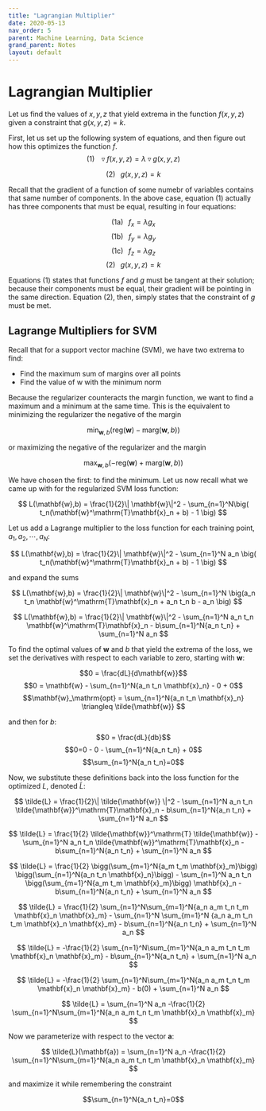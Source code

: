 ```yaml
---
title: "Lagrangian Multiplier"
date: 2020-05-13
nav_order: 5
parent: Machine Learning, Data Science
grand_parent: Notes
layout: default
---
```


# Lagrangian Multiplier

Let us find the values of $x,y,z$ that yield extrema in the function $f(x,y,z)$ given a constraint that $g(x,y,z)=k$.


First, let us set up the following system of equations, and then figure out how this optimizes the function $f$.
$$
(1)\;\;\;\triangledown f(x,y,z) = \lambda \triangledown g(x,y,z)
$$

$$(2)\;\;\;g(x,y,z)=k$$

Recall that the gradient of a function of some numebr of variables contains that same number of components. In the above case, equation $(1)$ actually has three components that must be equal, resulting in four equations:

$$(\mathrm{1a})\;\;\;f_x=\lambda g_x$$
$$(\mathrm{1b})\;\;\;f_y=\lambda g_y$$
$$(\mathrm{1c})\;\;\;f_z=\lambda g_z$$
$$(2)\;\;\;g(x,y,z)=k$$

Equations $(1)$ states that functions $f$ and $g$ must be tangent at their solution; because their components must be equal, their gradient will be pointing in the same direction. Equation $(2)$, then, simply states that the constraint of $g$ must be met.


## Lagrange Multipliers for SVM

Recall that for a support vector machine (SVM), we have two extrema to find:
- Find the maximum sum of margins over all points
- Find the value of $\mathrm{w}$ with the minimum norm

Because the regularizer counteracts the margin function, we want to find a maximum and a minimum at the same time. This is the equivalent to minimizing the regularizer the negative of the margin

$$
\min_{\mathbf{w},b}(\mathrm{reg}(\mathbf{w}) - \mathrm{marg}(\mathbf{w},b))
$$

or maximizing the negative of the regularizer and the margin

$$
\max_{\mathbf{w},b}(-\mathrm{reg}(\mathbf{w}) + \mathrm{marg}(\mathbf{w},b))
$$

We have chosen the first: to find the minimum. Let us now recall what we came up with for the regularized SVM loss function:

$$
L(\mathbf{w},b) = \frac{1}{2}\| \mathbf{w}\|^2 - \sum_{n=1}^N\big( t_n(\mathbf{w}^\mathrm{T}\mathbf{x}_n + b) - 1 \big)
$$


Let us add a Lagrange multiplier to the loss function for each training point, $a_1, a_2, \cdots, a_N$:

$$
L(\mathbf{w},b) = \frac{1}{2}\| \mathbf{w}\|^2 - \sum_{n=1}^N a_n \big( t_n(\mathbf{w}^\mathrm{T}\mathbf{x}_n + b) - 1 \big)
$$

and expand the sums

$$
L(\mathbf{w},b) = \frac{1}{2}\| \mathbf{w}\|^2 - \sum_{n=1}^N \big(a_n t_n \mathbf{w}^\mathrm{T}\mathbf{x}_n + a_n t_n b - a_n \big)
$$

$$
L(\mathbf{w},b) = \frac{1}{2}\| \mathbf{w}\|^2 - \sum_{n=1}^N a_n t_n \mathbf{w}^\mathrm{T}\mathbf{x}_n - b\sum_{n=1}^N{a_n t_n} + \sum_{n=1}^N a_n 
$$

To find the optimal values of $\mathbf{w}$ and $b$ that yield the extrema of the loss, we set the derivatives with respect to each variable to zero, starting with $\mathbf{w}$:

$$0 = \frac{dL}{d\mathbf{w}}$$
$$0 = \mathbf{w} - \sum_{n=1}^N{a_n t_n \mathbf{x}_n} - 0 + 0$$
$$\mathbf{w}_\mathrm{opt} = \sum_{n=1}^N{a_n t_n \mathbf{x}_n} \triangleq \tilde{\mathbf{w}} $$

and then for $b$:

$$0 = \frac{dL}{db}$$
$$0=0 - 0 - \sum_{n=1}^N{a_n t_n} + 0$$
$$\sum_{n=1}^N{a_n t_n}=0$$

Now, we substitute these definitions back into the loss function for the optimized $L$, denoted $\tilde{L}$:

$$
\tilde{L} = \frac{1}{2}\| \tilde{\mathbf{w}} \|^2 - \sum_{n=1}^N a_n t_n \tilde{\mathbf{w}}^\mathrm{T}\mathbf{x}_n - b\sum_{n=1}^N{a_n t_n} + \sum_{n=1}^N a_n 
$$

$$
\tilde{L} = \frac{1}{2} \tilde{\mathbf{w}}^\mathrm{T} \tilde{\mathbf{w}} - \sum_{n=1}^N a_n t_n \tilde{\mathbf{w}}^\mathrm{T}\mathbf{x}_n - b\sum_{n=1}^N{a_n t_n} + \sum_{n=1}^N a_n 
$$

$$
\tilde{L} = \frac{1}{2} \bigg(\sum_{m=1}^N{a_m t_m \mathbf{x}_m}\bigg) \bigg(\sum_{n=1}^N{a_n t_n \mathbf{x}_n}\bigg) - \sum_{n=1}^N a_n t_n \bigg(\sum_{m=1}^N{a_m t_m \mathbf{x}_m}\bigg) \mathbf{x}_n - b\sum_{n=1}^N{a_n t_n} + \sum_{n=1}^N a_n 
$$

$$
\tilde{L} = \frac{1}{2} \sum_{n=1}^N\sum_{m=1}^N{a_n a_m t_n t_m \mathbf{x}_n \mathbf{x}_m} - \sum_{n=1}^N \sum_{m=1}^N {a_n a_m t_n t_m \mathbf{x}_n \mathbf{x}_m} - b\sum_{n=1}^N{a_n t_n} + \sum_{n=1}^N a_n 
$$

$$
\tilde{L} = -\frac{1}{2} \sum_{n=1}^N\sum_{m=1}^N{a_n a_m t_n t_m \mathbf{x}_n \mathbf{x}_m} - b\sum_{n=1}^N{a_n t_n} + \sum_{n=1}^N a_n 
$$

$$
\tilde{L} = -\frac{1}{2} \sum_{n=1}^N\sum_{m=1}^N{a_n a_m t_n t_m \mathbf{x}_n \mathbf{x}_m} - b(0) + \sum_{n=1}^N a_n 
$$

$$
\tilde{L} = \sum_{n=1}^N a_n -\frac{1}{2} \sum_{n=1}^N\sum_{m=1}^N{a_n a_m t_n t_m \mathbf{x}_n \mathbf{x}_m}
$$

Now we parameterize with respect to the vector $\mathbf{a}$:

$$
\tilde{L}(\mathbf{a}) = \sum_{n=1}^N a_n -\frac{1}{2} \sum_{n=1}^N\sum_{m=1}^N{a_n a_m t_n t_m \mathbf{x}_n \mathbf{x}_m}
$$

and maximize it while remembering the constraint

$$\sum_{n=1}^N{a_n t_n}=0$$
